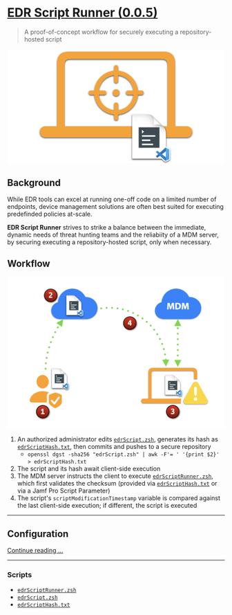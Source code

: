 # [EDR Script Runner (0.0.5)](https://snelson.us/)

> A proof-of-concept workflow for securely executing a repository-hosted script

[<img alt="EDR Script Runner" src="images/edrScriptRunner_Hero.png" width="600" />](https://snelson.us/)

## Background

While EDR tools can excel at running one-off code on a limited number of endpoints, device management solutions are often best suited for executing predefinded policies at-scale.

**EDR Script Runner** strives to strike a balance between the immediate, dynamic needs of threat hunting teams and the reliabiity of a MDM server, by securing executing a repository-hosted script, only when necessary.

## Workflow

[<img alt="EDR Script Runner" src="images/edrScriptRunner_Flowchart.png" width="600" />](https://snelson.us/)

1. An authorized administrator edits [`edrScript.zsh`](edrScript.zsh), generates its hash as [`edrScriptHash.txt`](edrScriptHash.txt), then commits and pushes to a secure repository
    - `openssl dgst -sha256 "edrScript.zsh" | awk -F'= ' '{print $2}' > edrScriptHash.txt`
1. The script and its hash await client-side execution
1. The MDM server instructs the client to execute [`edrScriptRunner.zsh`](edrScriptRunner.zsh), which first validates the checksum (provided via [`edrScriptHash.txt`](edrScriptHash.txt) or via a Jamf Pro Script Parameter)
1. The script's `scriptModificationTimestamp` variable is compared against the last client-side execution; if different, the script is executed

---

## Configuration

[Continue reading …](https://snelson.us/2024/09/edr-script-runner-0-0-5/)

---

### Scripts
- [`edrScriptRunner.zsh`](edrScriptRunner.zsh)
- [`edrScript.zsh`](edrScript.zsh)
- [`edrScriptHash.txt`](edrScriptHash.txt)